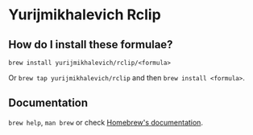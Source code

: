 # Yurijmikhalevich Rclip

## How do I install these formulae?

`brew install yurijmikhalevich/rclip/<formula>`

Or `brew tap yurijmikhalevich/rclip` and then `brew install <formula>`.

## Documentation

`brew help`, `man brew` or check [Homebrew's documentation](https://docs.brew.sh).
